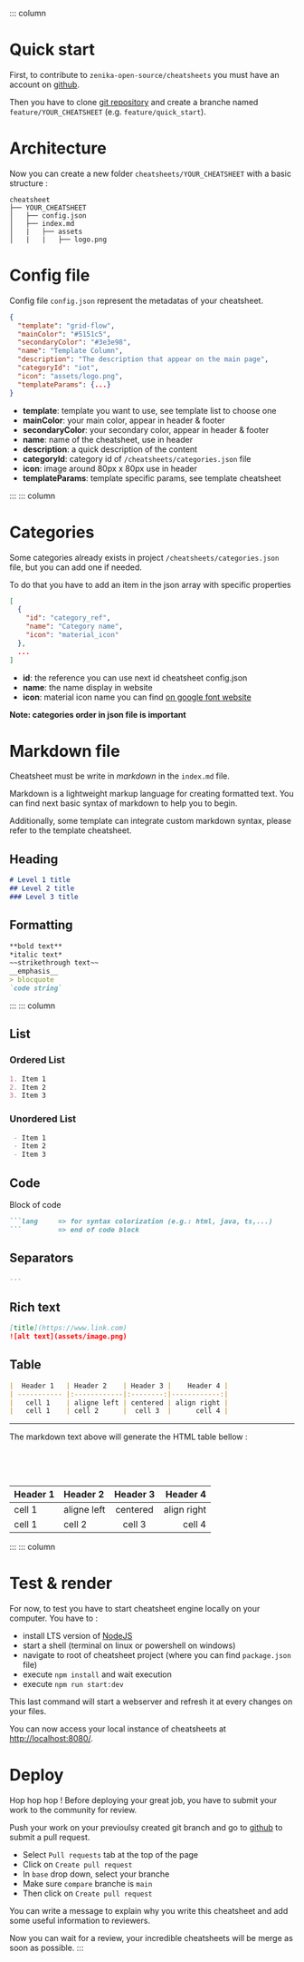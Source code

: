 ::: column
# Quick start
First, to contribute to `zenika-open-source/cheatsheets` you must have an account on [github](https://github.com/).

Then you have to clone [git repository](https://github.com/zenika-open-source/cheatsheets/) and create a branche named `feature/YOUR_CHEATSHEET` (e.g. `feature/quick_start`).

# Architecture

Now you can create a new folder `cheatsheets/YOUR_CHEATSHEET` with a basic structure :
```
cheatsheet
├── YOUR_CHEATSHEET
│   ├── config.json
│   ├── index.md
│   |   ├── assets
│   |   |   ├── logo.png
```

# Config file

Config file `config.json` represent the metadatas of your cheatsheet.

```json
{
  "template": "grid-flow",
  "mainColor": "#5151c5",
  "secondaryColor": "#3e3e98",
  "name": "Template Column",
  "description": "The description that appear on the main page",
  "categoryId": "iot",
  "icon": "assets/logo.png",
  "templateParams": {...}
}
```

 - **template**: template you want to use, see template list to choose one
 - **mainColor**: your main color, appear in header & footer
 - **secondaryColor**: your secondary color, appear in header & footer
 - **name**: name of the cheatsheet, use in header
 - **description**: a quick description of the content
 - **categoryId**: category id of `/cheatsheets/categories.json` file
 - **icon**: image around 80px x 80px use in header
 - **templateParams**: template specific params, see template cheatsheet

:::
::: column

# Categories

Some categories already exists in project `/cheatsheets/categories.json` file, but you can add one if needed.

To do that you have to add an item in the json array with specific properties 

```json
[
  {
    "id": "category_ref",
    "name": "Category name",
    "icon": "material_icon"
  },
  ...
]
```

- **id**: the reference you can use next id cheatsheet config.json
- **name**: the name display in website
- **icon**: material icon name you can find [on google font website](https://fonts.google.com/icons)

__Note: categories order in json file is important__

# Markdown file

Cheatsheet must be write in *markdown* in the `index.md` file.

Markdown is a lightweight markup language for creating formatted text. You can find next basic syntax of markdown to help you to begin.

Additionally, some template can integrate custom markdown syntax, please refer to the template cheatsheet.

## Heading

```markdown
# Level 1 title
## Level 2 title
### Level 3 title
```

## Formatting

```markdown
**bold text**
*italic text*
~~strikethrough text~~
__emphasis__
> blocquote
`code string`
```
:::
::: column

## List

### Ordered List
```markdown
1. Item 1
2. Item 2
3. Item 3
```

### Unordered List
```markdown
 - Item 1
 - Item 2
 - Item 3
```

## Code
Block of code
```markdown
```lang     => for syntax colorization (e.g.: html, java, ts,...)
```         => end of code block
```

## Separators
```markdown
---
```

## Rich text
```markdown
[title](https://www.link.com)
![alt text](assets/image.png)
```

## Table

```markdown
|  Header 1   | Header 2    | Header 3 |    Header 4 |
| ----------- |:------------|:--------:|------------:|
|   cell 1    | aligne left | centered | align right |
|   cell 1    | cell 2      |  cell 3  |      cell 4 |
```

---

The markdown text above will generate the HTML table bellow :

&nbsp;

&nbsp;

| Header 1         | Header 2    | Header 3 |    Header 4 |
|------------------|:------------|:--------:|------------:|
| cell 1           | aligne left | centered | align right |
| cell 1           | cell 2      |  cell 3  |      cell 4 |

:::
::: column
# Test & render

For now, to test you have to start cheatsheet engine locally on your computer. You have to :
 - install LTS version of [NodeJS](https://nodejs.org/fr)
 - start a shell (terminal on linux or powershell on windows)
 - navigate to root of cheatsheet project (where you can find `package.json` file)
 - execute `npm install` and wait execution
 - execute `npm run start:dev`

This last command will start a webserver and refresh it at every changes on your files.

You can now access your local instance of cheatsheets at [http://localhost:8080/](http://localhost:8080/).

# Deploy

Hop hop hop ! Before deploying your great job, you have to submit your work to the community for review.

Push your work on your previoulsy created git branch and go to [github](https://github.com/zenika-open-source/cheatsheets/pulls) to submit a pull request.
- Select `Pull requests` tab at the top of the page
- Click on `Create pull request`
- In `base` drop down, select your branche
- Make sure `compare` branche is `main`
- Then click on `Create pull request`

You can write a message to explain why you write this cheatsheet and add some useful information to reviewers.

Now you can wait for a review, your incredible cheatsheets will be merge as soon as possible.
:::